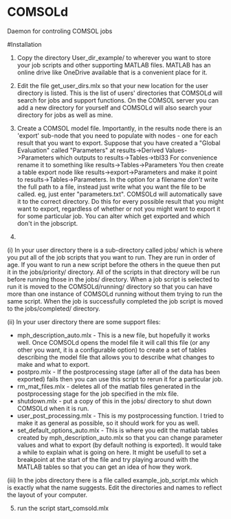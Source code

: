 # COMSOLd
Daemon for controling COMSOL jobs

#Installation
1) Copy the directory User_dir_example/ to wherever you want to store your job scripts and other supporting MATLAB files.  MATLAB has an online drive like OneDrive available that is a convenient place for it.

2) Edit the file get_user_dirs.mlx so that your new location for the user directory is listed.  This is the list of users' directories that COMSOLd will search for jobs and support functions.  On the COMSOL server you can add a new directory for yourself and COMSOLd will also search your directory for jobs as well as mine.

3) Create a COMSOL model file.  Importantly, in the results node there is an 'export' sub-node that you need to populate with nodes - one for each result that you want to export.  Suppose that you have created a "Global Evaluation" called "Parameters" at
results->Derived Values- >Parameters
which outputs to 
results->Tables->tbl33
For convenience rename it to something like
results->Tables->Parameters
You then create a table export node like
results->export->Parameters
and make it point to results->Tables->Parameters.  In the option for a filename *don't* write the full path to a file, instead just write what you want the file to be called.  eg, just enter "parameters.txt".  COMSOLd will automatically save it to the correct directory.  Do this for every possible result that you might want to export, regardless of whether or not you might want to export it for some particular job.  You can alter which get exported and which don't in the jobscript.

4)

(i) In your user directory there is a sub-directory called jobs/ which is where you put all of the job scripts that you want to run.  They are run in order of age.  If you want to run a new script before the others in the queue then put it in the jobs/priority/ directory.  All of the scripts in that directory will be run before running those in the jobs/ directory.  When a job script is selected to run it is moved to the COMSOLd/running/ directory so that you can have more than one instance of COMSOLd running without them trying to run the same script.  When the job is successfully completed the job script is moved to the jobs/completed/ directory.

(ii) In your user directory there are some support files:
* mph_description_auto.mlx - This is a new file, but hopefully it works well.  Once COMSOLd opens the model file it will call this file (or any other you want, it is a configurable option) to create a set of tables describing the model file that allows you to describe what changes to make and what to export.
* postpro.mlx - If the postprocessing stage (after all of the data has been exported) fails then you can use this script to rerun it for a particular job.
* rm_mat_files.mlx - deletes all of the matlab files generated in the postprocessing stage for the job specified in the mlx file.
* shutdown.mlx - put a copy of this in the jobs/ directory to shut down COMSOLd when it is run.
* user_post_processing.mlx - This is my postprocessing function.  I tried to make it as general as possible, so it should work for you as well.
* set_default_options_auto.mlx - This is where you edit the matlab tables created by mph_description_auto.mlx so that you can change parameter values and what to export (by default nothing is exported).  It would take a while to explain what is going on here.  It might be usefull to set a breakpoint at the start of the file and try playing around with the MATLAB tables so that you can get an idea of how they work.

(iii) In the jobs directory there is a file called example_job_script.mlx which is exactly what the name suggests. Edit the directories and names to reflect the layout of your computer.

5) run the script start_comsold.mlx
